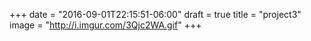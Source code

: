 +++
date = "2016-09-01T22:15:51-06:00"
draft = true
title = "project3"
image = "http://i.imgur.com/3Qjc2WA.gif"
+++
